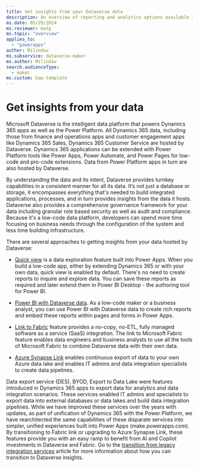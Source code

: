 ```yaml
---
title: Get insights from your Dataverse data
description: An overview of reporting and analytics options available in Dataverse and Dynamics 365 apps.
ms.date: 05/29/2024
ms.reviewer: matp 
ms.topic: "overview"
applies_to: 
  - "powerapps"
author: Milindav
ms.subservice: dataverse-maker
ms.author: Milindav
search.audienceType: 
  - maker
ms.custom: bap-template
---
```

# Get insights from your data

Microsoft Dataverse is the intelligent data platform that powers Dynamics 365 apps as well as the Power Platform. All Dynamics 365 data, including those from finance and operations apps and customer engagement apps like Dynamics 365 Sales, Dynamics 365 Customer Service are hosted by Dataverse. Dynamics 365 applications can be extended with Power Platform tools like Power Apps, Power Automate, and Power Pages for low-code and pro-code extensions. Data from Power Platform apps in turn are also hosted by Dataverse.

By understanding the data and its intent, Dataverse provides turnkey capabilities in a consistent manner for all its data. It’s not just a database or storage, it encompasses everything that's needed to build integrated applications, processes, and in turn provides insights from the data it hosts. Dataverse also provides a comprehensive governance framework for your data including granular role based security as well as audit and compliance. Because it's a low-code data platform, developers can spend more time focusing on business needs through the configuration of the system and less time building infrastructure.

There are several approaches to getting insights from your data hosted by Dataverse:

- [Quick view](../../user/visualize-in-power-bi.md) is a data exploration feature built into Power Apps. When you build a low-code app, either by extending Dynamics 365 or with your own data, quick view is enabled by default. There's no need to create reports to inquire and explore data. You can save these reports as required and later extend them in Power BI Desktop - the authoring tool for Power BI.

- [Power BI with Dataverse data](use-powerbi-dataverse.md). As a low-code maker or a business analyst, you can use Power BI with Dataverse data to create rich reports and embed these reports within pages and forms in Power Apps.

- [Link to Fabric](azure-synapse-link-view-in-fabric.md) feature provides a no-copy, no-ETL, fully managed software as a service (SaaS) integration. The link to Microsoft Fabric feature enables data engineers and business analysts to use all the tools of Microsoft Fabric to combine Dataverse data with their own data.

- [Azure Synapse Link](export-to-data-lake.md) enables continuous export of data to your own Azure data lake and enables IT admins and data integration specialists to create data pipelines.

Data export service (DES), BYOD, Export to Data Lake were features introduced in Dynamics 365 apps to export data for analytics and data integration scenarios. These services enabled IT admins and specialists to export data into external databases or data lakes and build data integration pipelines. While we have improved these services over the years with updates, as part of unification of Dynamics 365 with the Power Platform, we have rearchitected the same capabilities of these disparate services into simpler, unified experiences built into Power Apps (make.powerapps.com). By transitioning to Fabric link or upgrading to Azure Synapse Link, these features provide you with an easy ramp to benefit from AI and Copilot investments in Dataverse and Fabric. Go to the [transition from legacy integration services](azure-synapse-link-transition-from-FnO.md) article for more information about how you can transition to Dataverse insights.
